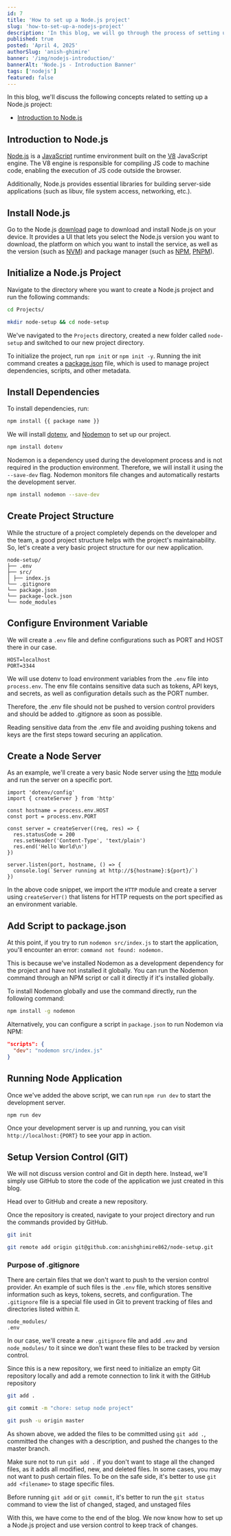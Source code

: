 ```yaml
---
id: 7
title: 'How to set up a Node.js project'
slug: 'how-to-set-up-a-nodejs-project'
description: 'In this blog, we will go through the process of setting up a Node.js project.'
published: true
posted: 'April 4, 2025'
authorSlug: 'anish-ghimire'
banner: '/img/nodejs-introduction/'
bannerAlt: 'Node.js - Introduction Banner'
tags: ['nodejs']
featured: false
---
```


In this blog, we'll discuss the following concepts related to setting up a Node.js project:

- <a href="#" target="_self">Introduction to Node.js</a>

## Introduction to Node.js

[Node.js](https://nodejs.org/en/learn/getting-started/introduction-to-nodejs#introduction-to-nodejs) is a [JavaScript](https://developer.mozilla.org/en-US/docs/Web/JavaScript) runtime environment built on the [V8](https://v8.dev/) JavaScript engine. The V8 engine is responsible for compiling JS code to machine code, enabling the execution of JS code outside the browser.

Additionally, Node.js provides essential libraries for building server-side applications (such as libuv, file system access, networking, etc.).

## Install Node.js

Go to the Node.js [download](https://nodejs.org/en/download) page to download and install Node.js on your device. It provides a UI that lets you select the Node.js version you want to download, the platform on which you want to install the service, as well as the version (such as [NVM](https://github.com/nvm-sh/nvm)) and package manager (such as [NPM](https://www.npmjs.com/), [PNPM](https://pnpm.io/)).

## Initialize a Node.js Project

Navigate to the directory where you want to create a Node.js project and run the following commands:

```BASH
cd Projects/

mkdir node-setup && cd node-setup
```

We've navigated to the `Projects` directory, created a new folder called `node-setup` and switched to our new project directory.

To initialize the project, run `npm init` or `npm init -y`. Running the init command creates a [package.json](https://phoenixnap.com/kb/package-json) file, which is used to manage project dependencies, scripts, and other metadata.

## Install Dependencies

To install dependencies, run:

```BASH
npm install {{ package name }}
```

We will install [dotenv](https://dotenvx.com/), and [Nodemon](https://nodemon.io/) to set up our project.

```BASH
npm install dotenv
```

Nodemon is a dependency used during the development process and is not required in the production environment. Therefore, we will install it using the `--save-dev` flag. Nodemon monitors file changes and automatically restarts the development server.

```BASH
npm install nodemon --save-dev
```

## Create Project Structure

While the structure of a project completely depends on the developer and the team, a good project structure helps with the project's maintainability. So, let's create a very basic project structure for our new application.

```JS
node-setup/
├── .env
├── src/
│ ├── index.js
└── .gitignore
└── package.json
└── package-lock.json
└── node_modules
```

## Configure Environment Variable

We will create a `.env` file and define configurations such as PORT and HOST there in our case.

```ENV
HOST=localhost
PORT=3344
```

We will use dotenv to load environment variables from the `.env` file into `process.env`. The env file contains sensitive data such as tokens, API keys, and secrets, as well as configuration details such as the PORT number.

Therefore, the .env file should not be pushed to version control providers and should be added to .gitignore as soon as possible.

Reading sensitive data from the .env file and avoiding pushing tokens and keys are the first steps toward securing an application.

## Create a Node Server

As an example, we'll create a very basic Node server using the [http](https://nodejs.org/api/http.html) module and run the server on a specific port.

```JS
import 'dotenv/config'
import { createServer } from 'http'

const hostname = process.env.HOST
const port = process.env.PORT

const server = createServer((req, res) => {
  res.statusCode = 200
  res.setHeader('Content-Type', 'text/plain')
  res.end('Hello World\n')
})

server.listen(port, hostname, () => {
  console.log(`Server running at http://${hostname}:${port}/`)
})
```

In the above code snippet, we import the `HTTP` module and create a server using `createServer()` that listens for HTTP requests on the port specified as an environment variable.

## Add Script to package.json

At this point, if you try to run `nodemon src/index.js` to start the application, you'll encounter an error: `command not found: nodemon.`

This is because we've installed Nodemon as a development dependency for the project and have not installed it globally. You can run the Nodemon command through an NPM script or call it directly if it's installed globally.

To install Nodemon globally and use the command directly, run the following command:

```BASH
npm install -g nodemon
```

Alternatively, you can configure a script in `package.json` to run Nodemon via NPM:

```JSON
"scripts": {
  "dev": "nodemon src/index.js"
}
```

## Running Node Application

Once we've added the above script, we can run `npm run dev` to start the development server.

```BASH
npm run dev
```

Once your development server is up and running, you can visit `http://localhost:{PORT}` to see your app in action.

## Setup Version Control (GIT)

We will not discuss version control and Git in depth here. Instead, we'll simply use GitHub to store the code of the application we just created in this blog.

Head over to GitHub and create a new repository.

Once the repository is created, navigate to your project directory and run the commands provided by GitHub.

```BASH
git init

git remote add origin git@github.com:anishghimire862/node-setup.git
```

### Purpose of .gitignore

There are certain files that we don't want to push to the version control provider. An example of such files is the `.env` file, which stores sensitive information such as keys, tokens, secrets, and configuration. The `.gitignore` file is a special file used in Git to prevent tracking of files and directories listed within it.

```JS
node_modules/
.env
```

In our case, we'll create a new `.gitignore` file and add `.env` and `node_modules/` to it since we don't want these files to be tracked by version control.

Since this is a new repository, we first need to initialize an empty Git repository locally and add a remote connection to link it with the GitHub repository

```BASH
git add .

git commit -m "chore: setup node project"

git push -u origin master
```

As shown above, we added the files to be committed using `git add .`, committed the changes with a description, and pushed the changes to the master branch.

Make sure not to run `git add .` if you don't want to stage all the changed files, as it adds all modified, new, and deleted files. In some cases, you may not want to push certain files. To be on the safe side, it's better to use `git add <filename>` to stage specific files.

Before running `git add` or `git commit`, it's better to run the `git status` command to view the list of changed, staged, and unstaged files

With this, we have come to the end of the blog. We now know how to set up a Node.js project and use version control to keep track of changes.
